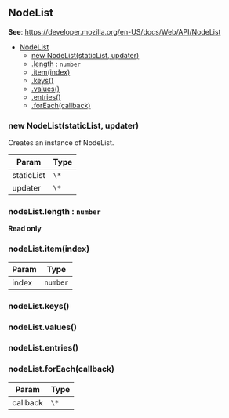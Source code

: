 
<a name="nodelist" id="nodelist"></a>

## NodeList

**See**: https://developer.mozilla.org/en-US/docs/Web/API/NodeList

* [NodeList](#nodelist)
    * [new NodeList(staticList, updater)](#new-nodelist-new)
    * [.length](#nodelist-length) : `number`
    * [.item(index)](#NodeList+item)
    * [.keys()](#nodelist-keys)
    * [.values()](#nodelist-values)
    * [.entries()](#nodelist-entries)
    * [.forEach(callback)](#nodelist-foreach)

<a name="new-nodelist-new" id="new-nodelist-new"></a>

### new NodeList(staticList, updater)
Creates an instance of NodeList.

| Param | Type |
| --- | --- |
| staticList | `\*` |
| updater | `\*` |

<a name="nodelist-length" id="nodelist-length"></a>

### nodeList.length : `number`

**Read only**

<a name="nodelist-item" id="nodelist-item"></a>

### nodeList.item(index)

| Param | Type |
| --- | --- |
| index | `number` |

<a name="nodelist-keys" id="nodelist-keys"></a>

### nodeList.keys()

<a name="nodelist-values" id="nodelist-values"></a>

### nodeList.values()

<a name="nodelist-entries" id="nodelist-entries"></a>

### nodeList.entries()

<a name="nodelist-foreach" id="nodelist-foreach"></a>

### nodeList.forEach(callback)

| Param | Type |
| --- | --- |
| callback | `\*` |

